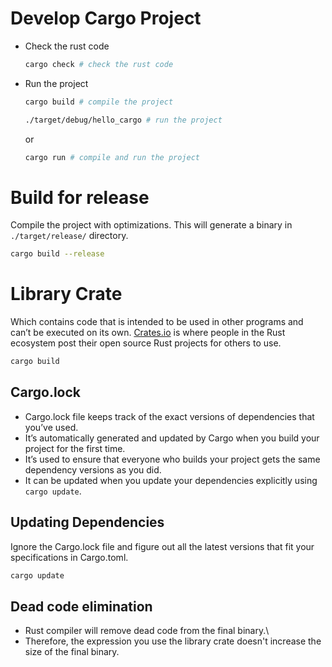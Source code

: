 # Develop Cargo Project
* Check the rust code  
  ```bash
  cargo check # check the rust code
  ```

* Run the project  
  ```bash
  cargo build # compile the project

  ./target/debug/hello_cargo # run the project
  ```
  or
  ```bash
  cargo run # compile and run the project
  ```

# Build for release
Compile the project with optimizations. This will generate a binary in `./target/release/` directory.

```bash
cargo build --release
```

# Library Crate
Which contains code that is intended to be used in other programs and can’t be executed on its own.
[Crates.io](https://crates.io/) is where people in the Rust ecosystem post their open source Rust projects for others to use.

```bash
cargo build
```

## Cargo.lock
- Cargo.lock file keeps track of the exact versions of dependencies that you’ve used.
- It’s automatically generated and updated by Cargo when you build your project for the first time.
- It’s used to ensure that everyone who builds your project gets the same dependency versions as you did.
- It can be updated when you update your dependencies explicitly using `cargo update`.

## Updating Dependencies
Ignore the Cargo.lock file and figure out all the latest versions that fit your specifications in Cargo.toml.

```bash
cargo update
```

## Dead code elimination
- Rust compiler will remove dead code from the final binary.\
- Therefore, the expression you use the library crate doesn't increase the size of the final binary.